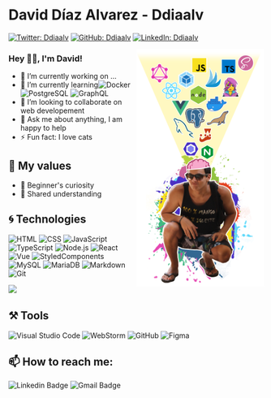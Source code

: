 # David Díaz Alvarez - Ddiaalv

[![Twitter: Ddiaalv](https://img.shields.io/badge/-Twitter-333333?style=social&logo=twitter&logoColor=00E5E5)](https://twitter.com/Ddiaalv)
[![GitHub: Ddiaalv](https://img.shields.io/badge/-GitHub-333333?style=social&logo=github)](https://github.com/Ddiaalv)
[![LinkedIn: Ddiaalv](https://img.shields.io/badge/-LinkedIn-333333?style=social&logo=linkedin&logoColor=007ACC)](https://www.linkedin.com/in/ddiaalv/)

<img align="right" alt="ddiaalv profile" width="50%" src="https://raw.githubusercontent.com/Ddiaalv/Ddiaalv/master/github-profile.png" />

### Hey 👋🏽, I'm David!

- 🔭 I’m currently working on ...
- 🌱 I’m currently learning![Docker](https://img.shields.io/badge/-Docker-333333?style=flat&logo=docker&logoColor=0073E5) ![PostgreSQL](https://img.shields.io/badge/-PostgreSQL-333333?style=flat&logo=PostgreSQL&logoColor=66ABEF) ![GraphQL](https://img.shields.io/badge/-GraphQL-333333?style=flat&logo=GraphQL&logoColor=EF66AB)
- 👯 I’m looking to collaborate on web developement
- 💬 Ask me about anything, I am happy to help
- ⚡ Fun fact: I love cats

## 🧎 My values

- 🍎 Beginner's curiosity
- 🙌 Shared understanding

## 🌀 Technologies
![HTML](https://img.shields.io/badge/-HTML-333333?style=flat&logo=HTML5)
![CSS](https://img.shields.io/badge/-CSS-333333?style=flat&logo=CSS3&logoColor=1572B6)
![JavaScript](https://img.shields.io/badge/-JavaScript-333333?style=flat&logo=javascript)
![TypeScript](https://img.shields.io/badge/-Typescript-333333?style=flat&logo=Typescript&logoColor=007ACC)
![Node.js](https://img.shields.io/badge/-Node.js-333333?style=flat&logo=node.js)
![React](https://img.shields.io/badge/-React-333333?style=flat&logo=react)
![Vue](https://img.shields.io/badge/-Vue-333333?style=flat&logo=vue.js)
![StyledComponents](https://img.shields.io/badge/-styledcomponents-333333?style=flat&logo=Styled-components&logoColor=FF8000)
![MySQL](https://img.shields.io/badge/-MySQL-333333?style=flat&logo=mysql)
![MariaDB](https://img.shields.io/badge/-MariaDB-333333?style=flat&logo=MariaDB&logoColor=D8AC7F)
![Markdown](https://img.shields.io/badge/-Markdown-333333?style=flat&logo=markdown)
![Git](https://img.shields.io/badge/-Git-333333?style=flat&logo=git)

<img height="180em" src="https://github-readme-stats.vercel.app/api/top-langs/?username=ddiaalv&layout=compact" />

## ⚒️ Tools
![Visual Studio Code](https://img.shields.io/badge/-Visual%20Studio%20Code-333333?style=flat&logo=visual-studio-code&logoColor=007ACC)
![WebStorm](https://img.shields.io/badge/-WebStorm-333333?style=flat&logo=webstorm&logoColor=00E5E5)
![GitHub](https://img.shields.io/badge/-GitHub-333333?style=flat&logo=github)
![Figma](https://img.shields.io/badge/-Figma-333333?style=flat&logo=Figma)


## 📫 How to reach me:

![Linkedin Badge](https://img.shields.io/badge/-Ddiaalv-blue?style=flat-square&logo=Linkedin&link=https://www.linkedin.com/in/ddiaalv)
![Gmail Badge](https://img.shields.io/badge/-Ddiaalv-red?style=flat-square&logo=gmail&logoColor=white&link=ddiaalv@gmail.com)

